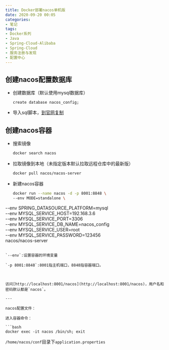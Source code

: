 ```yaml
---
title: Docker部署nacos单机版
date: 2020-09-20 00:05
categories:
- 笔记
tags:
- Docker系列
- Java
- Spring-Cloud-Alibaba
- Spring-Cloud
- 服务注册与发现
- 配置中心
---
```


## 创建nacos配置数据库

- 创建数据库（默认使用mysql数据库）

  ```mysql
  create database nacos_config;
  ```

- 导入sql脚本，[到官网复制](https://github.com/alibaba/nacos/blob/master/config/src/main/resources/META-INF/nacos-db.sql)

  

## 创建nacos容器

- 搜索镜像

  ```bash
  docker search nacos
  ```

- 拉取镜像到本地（未指定版本默认拉取远程仓库中的最新版）

  ```bash
  docker pull nacos/nacos-server
  ```

- 新建nacos容器

  ```bash
  docker run --name nacos -d -p 8001:8848 \
  --env MODE=standalone \
--env SPRING_DATASOURCE_PLATFORM=mysql \
  --env MYSQL_SERVICE_HOST=192.168.3.6 \
  --env MYSQL_SERVICE_PORT=3306 \
  --env MYSQL_SERVICE_DB_NAME=nacos_config \
  --env MYSQL_SERVICE_USER=root \
  --env MYSQL_SERVICE_PASSWORD=123456 \
  nacos/nacos-server
  ```
  
  `--env`:设置容器的环境变量
  
  `-p 8001:8848`:8001指主机端口，8848指容器端口。



访问[http://localhost:8001/nacos](http://localhost:8001/nacos)，用户名和密码默认都是`nacos`。

---

nacos配置文件：

进入容器命令：

```bash
docker exec -it nacos /bin/sh; exit
```

`/home/nacos/conf`目录下`application.properties`

